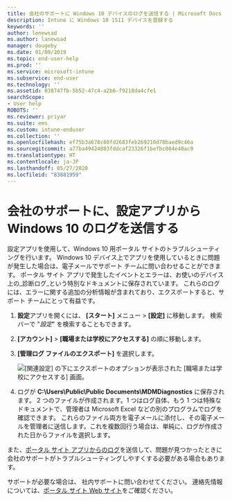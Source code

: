 ```yaml
---
title: 会社のサポートに Windows 10 デバイスのログを送信する | Microsoft Docs
description: Intune に Windows 10 1511 デバイスを登録する
keywords: ''
author: lenewsad
ms.author: lanewsad
manager: dougeby
ms.date: 01/09/2019
ms.topic: end-user-help
ms.prod: ''
ms.service: microsoft-intune
ms.subservice: end-user
ms.technology: ''
ms.assetid: 038747fb-5b52-47c4-a2b6-f9218da4cfe1
searchScope:
- User help
ROBOTS: ''
ms.reviewer: priyar
ms.suite: ems
ms.custom: intune-enduser
ms.collection: ''
ms.openlocfilehash: ef75b3a678c60fd2683feb269210d70baed9c46a
ms.sourcegitcommit: a77ba49424803fddcaf23326f1befbc004e48ac9
ms.translationtype: HT
ms.contentlocale: ja-JP
ms.lasthandoff: 05/27/2020
ms.locfileid: "83881959"
---
```

# <a name="send-logs-to-your-company-support-from-the-settings-app-for-windows-10"></a>会社のサポートに、設定アプリから Windows 10 のログを送信する

設定アプリを使用して、Windows 10 用ポータル サイトのトラブルシューティングを行います。 Windows 10 デバイス上でアプリを使用しているときに問題が発生した場合は、電子メールでサポート チームに問い合わせることができます。 ポータル サイト アプリで発生したイベントとエラーは、お使いのデバイス上の_診断ログ_という特別なドキュメントに保存されています。 これらのログには、エラーに関する追加の分析情報が含まれており、エクスポートすると、サポート チームにとって有益です。

1. **設定**アプリを開くには、 **[スタート]** メニュー > **[設定]** に移動します。 検索バーで "*設定*" を検索することもできます。
2. **[アカウント]**  >  **[職場または学校にアクセスする]** の順に移動します。
3. **[管理ログ ファイルのエクスポート]** を選択します。

   ![[関連設定] の下にエクスポートのオプションが表示された [職場または学校にアクセスする] 画面。](./media/w10-export-logs.png)

4. ログが **C:\Users\Public\Public Documents\MDMDiagnostics** に保存されます。 2 つのファイルが作成されます。1 つはログ自体、もう 1 つは特殊なドキュメントで、管理者は Microsoft Excel などの別のプログラムでログを確認できます。 これらのファイル両方を電子メールに添付し、その電子メールを管理者に送信します。これを複数回行う場合は、単純に、ログが作成された日からファイルを選択します。 

また、[ポータル サイト アプリからのログ](send-logs-to-your-it-admin-cp-windows.md)を送信して、問題が見つかったときに会社のサポートがトラブルシューティングしやすくする必要がある場合もあります。 

サポートが必要な場合は、 社内サポートに問い合わせてください。 連絡先情報については、[ポータル サイト Web サイト](https://go.microsoft.com/fwlink/?linkid=2010980)をご確認ください。
